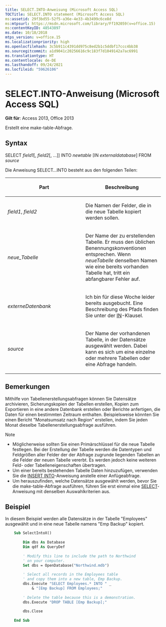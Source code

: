 ```yaml
---
title: SELECT.INTO-Anweisung (Microsoft Access SQL)
TOCTitle: SELECT.INTO statement (Microsoft Access SQL)
ms:assetid: 29f3bd55-52f5-a36e-4e33-4b3499c6ce8d
ms:mtpsurl: https://msdn.microsoft.com/library/Ff192059(v=office.15)
ms:contentKeyID: 48543897
ms.date: 10/18/2018
mtps_version: v=office.15
ms.localizationpriority: high
ms.openlocfilehash: 3c5b911c4391dd975c8ed2b1c5ddbf17ccc4bb38
ms.sourcegitcommit: a1d9041c20256616c9c183f7d1049142a7ac6991
ms.translationtype: HT
ms.contentlocale: de-DE
ms.lasthandoff: 09/24/2021
ms.locfileid: "59626106"
---
```

# <a name="selectinto-statement-microsoft-access-sql"></a>SELECT.INTO-Anweisung (Microsoft Access SQL)

**Gilt für**: Access 2013, Office 2013

Erstellt eine make-table-Abfrage.

## <a name="syntax"></a>Syntax

SELECT *field1*\[, *field2*\[, …\]\] INTO *newtable* \[IN *externaldatabase*\] FROM *source*

Die Anweisung SELECT…INTO besteht aus den folgenden Teilen:

<table>
<colgroup>
<col style="width: 50%" />
<col style="width: 50%" />
</colgroup>
<thead>
<tr class="header">
<th><p>Part</p></th>
<th><p>Beschreibung</p></th>
</tr>
</thead>
<tbody>
<tr class="odd">
<td><p><em>field1</em>, <em>field2</em></p></td>
<td><p>Die Namen der Felder, die in die neue Tabelle kopiert werden sollen.</p></td>
</tr>
<tr class="even">
<td><p><em>neue_Tabelle</em></p></td>
<td><p>Der Name der zu erstellenden Tabelle. Er muss den üblichen Benennungskonventionen entsprechen. Wenn <em>neueTabelle</em> denselben Namen wie eine bereits vorhanden Tabelle hat, tritt ein abfangbarer Fehler auf.</p></td>
</tr>
<tr class="odd">
<td><p><em>externeDatenbank</em></p></td>
<td><p>Ich bin für diese Woche leider bereits ausgebucht. Eine Beschreibung des Pfads finden Sie unter der <a href="https://docs.microsoft.com/office/vba/access/concepts/miscellaneous/in-clause-microsoft-access-sql">IN</a>-Klausel.</p></td>
</tr>
<tr class="even">
<td><p><em>source</em></p></td>
<td><p>Der Name der vorhandenen Tabelle, in der Datensätze ausgewählt werden. Dabei kann es sich um eine einzelne oder mehrere Tabellen oder eine Abfrage handeln.</p></td>
</tr>
</tbody>
</table>


## <a name="remarks"></a>Bemerkungen

Mithilfe von Tabellenerstellungsabfragen können Sie Datensätze archivieren, Sicherungskopien der Tabellen erstellen, Kopien zum Exportieren in eine andere Datenbank erstellen oder Berichte anfertigen, die Daten für einen bestimmten Zeitraum enthalten. Beispielsweise könnten Sie einen Bericht "Monatsumsatz nach Region" erstellen, indem Sie jeden Monat dieselbe Tabellenerstellungsabfrage ausführen.

> [!NOTE]
> - Möglicherweise sollten Sie einen Primärschlüssel für die neue Tabelle festlegen. Bei der Erstellung der Tabelle werden die Datentypen und Feldgrößen aller Felder der der Abfrage zugrunde liegenden Tabellen an die Felder der neuen Tabelle vererbt. Es werden jedoch keine weiteren Feld- oder Tabelleneigenschaften übertragen.
> - Um einer bereits bestehenden Tabelle Daten hinzuzufügen, verwenden Sie die [INSERT INTO](insert-into-statement-microsoft-access-sql.md)-Anweisung anstelle einer Anfügeabfrage.
> - Um herauszufinden, welche Datensätze ausgewählt werden, bevor Sie die make-table-Abfrage ausführen, führen Sie erst einmal eine [SELECT](select-statement-microsoft-access-sql.md)-Anweisung mit denselben Auswahlkriterien aus.



## <a name="example"></a>Beispiel

In diesem Beispiel werden alle Datensätze in der Tabelle "Employees" ausgewählt und in eine neue Tabelle namens "Emp Backup" kopiert.

```vb
    Sub SelectIntoX() 
     
        Dim dbs As Database 
        Dim qdf As QueryDef 
     
        ' Modify this line to include the path to Northwind 
        ' on your computer. 
        Set dbs = OpenDatabase("Northwind.mdb") 
     
        ' Select all records in the Employees table  
        ' and copy them into a new table, Emp Backup. 
        dbs.Execute "SELECT Employees.* INTO " _ 
            & "[Emp Backup] FROM Employees;" 
             
        ' Delete the table because this is a demonstration. 
        dbs.Execute "DROP TABLE [Emp Backup];" 
         
        dbs.Close 
     
    End Sub
```
